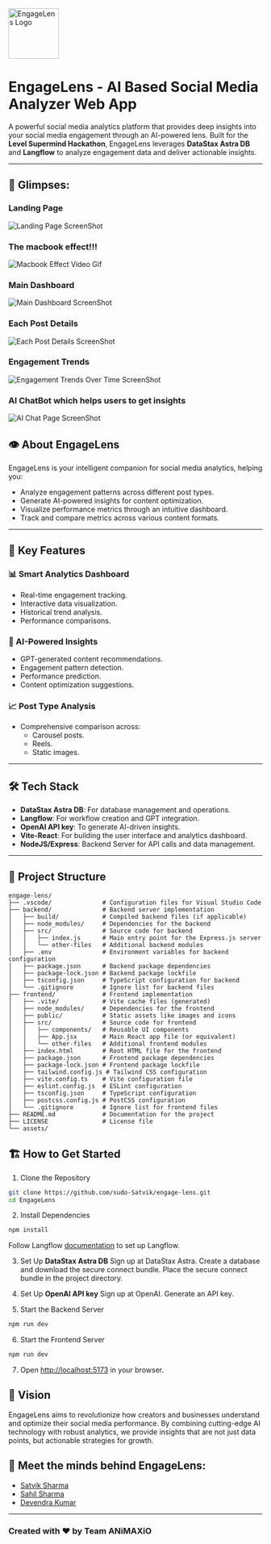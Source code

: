 <img src="./frontend/src/assets/logo-light.png" alt="EngageLens Logo" width="100px">


# EngageLens - AI Based Social Media Analyzer Web App

A powerful social media analytics platform that provides deep insights into your social media engagement through an AI-powered lens. Built for the **Level Supermind Hackathon**, EngageLens leverages **DataStax Astra DB** and **Langflow** to analyze engagement data and deliver actionable insights.  

---

## 📸 Glimpses:

### Landing Page
![Landing Page ScreenShot](/assets/landing-page.png)

### The macbook effect!!!
![Macbook Effect Video Gif](/assets/macbook-effect.gif)

### Main Dashboard
![Main Dashboard ScreenShot](/assets/main-dashboard.png)

### Each Post Details
![Each Post Details ScreenShot](/assets/each-post-detail.png)

### Engagement Trends 
![Engagement Trends Over Time ScreenShot](/assets/engagement-trends.png)

### AI ChatBot which helps users to get insights
![AI Chat Page ScreenShot](/assets/ai-page.png)

## 👁️ About EngageLens  

EngageLens is your intelligent companion for social media analytics, helping you:  
- Analyze engagement patterns across different post types.  
- Generate AI-powered insights for content optimization.  
- Visualize performance metrics through an intuitive dashboard.  
- Track and compare metrics across various content formats.  

---

## 🌟 Key Features  

### **📊 Smart Analytics Dashboard**  
- Real-time engagement tracking.  
- Interactive data visualization.  
- Historical trend analysis.  
- Performance comparisons.  

### **🤖 AI-Powered Insights**  
- GPT-generated content recommendations.  
- Engagement pattern detection.  
- Performance prediction.  
- Content optimization suggestions.  

### **📈 Post Type Analysis**  
- Comprehensive comparison across:  
  - Carousel posts.  
  - Reels.  
  - Static images.  

---

## 🛠️ Tech Stack  

- **DataStax Astra DB**: For database management and operations.  
- **Langflow**: For workflow creation and GPT integration.  
- **OpenAI API key**: To generate AI-driven insights.  
- **Vite-React**: For building the user interface and analytics dashboard.
- **NodeJS/Express**: Backend Server for API calls and data management.  

---

## 📂 Project Structure  

```plaintext
engage-lens/
├── .vscode/              # Configuration files for Visual Studio Code
├── backend/              # Backend server implementation
│   ├── build/            # Compiled backend files (if applicable)
│   ├── node_modules/     # Dependencies for the backend
│   ├── src/              # Source code for backend
│   │   ├── index.js      # Main entry point for the Express.js server
│   │   └── other-files   # Additional backend modules
│   ├── .env              # Environment variables for backend configuration
│   ├── package.json      # Backend package dependencies
│   ├── package-lock.json # Backend package lockfile
│   ├── tsconfig.json     # TypeScript configuration for backend
│   └── .gitignore        # Ignore list for backend files
├── frontend/             # Frontend implementation
│   ├── .vite/            # Vite cache files (generated)
│   ├── node_modules/     # Dependencies for the frontend
│   ├── public/           # Static assets like images and icons
│   ├── src/              # Source code for frontend
│   │   ├── components/   # Reusable UI components
│   │   ├── App.jsx       # Main React app file (or equivalent)
│   │   └── other-files   # Additional frontend modules
│   ├── index.html        # Root HTML file for the frontend
│   ├── package.json      # Frontend package dependencies
│   ├── package-lock.json # Frontend package lockfile
│   ├── tailwind.config.js # Tailwind CSS configuration
│   ├── vite.config.ts    # Vite configuration file
│   ├── eslint.config.js  # ESLint configuration
│   ├── tsconfig.json     # TypeScript configuration
│   ├── postcss.config.js # PostCSS configuration
│   └── .gitignore        # Ignore list for frontend files
├── README.md             # Documentation for the project
├── LICENSE               # License file
└── assets/           
```


## 🏗️ How to Get Started
1. Clone the Repository
```bash
git clone https://github.com/sudo-Satvik/engage-lens.git
cd EngageLens
```

2. Install Dependencies
```bash
npm install
```
Follow Langflow [documentation](https://docs.langflow.org/) to set up Langflow.

3. Set Up **DataStax Astra DB**
Sign up at DataStax Astra.
Create a database and download the secure connect bundle.
Place the secure connect bundle in the project directory.

4. Set Up **OpenAI API key**
Sign up at OpenAI.
Generate an API key.

5. Start the Backend Server
```bash
npm run dev
```

6. Start the Frontend Server
```bash
npm run dev
```

7. Open [http://localhost:5173](http://localhost:5173) in your browser.



## 🎯 Vision
EngageLens aims to revolutionize how creators and businesses understand and optimize their social media performance. By combining cutting-edge AI technology with robust analytics, we provide insights that are not just data points, but actionable strategies for growth.

## 👥 Meet the minds behind EngageLens:

- [Satvik Sharma](https://github.com/sudo-Satvik/)
- [Sahil Sharma](https://github.com/SAHIL-Sharma21/)
- [Devendra Kumar](https://github.com/KumaDevendra/)

<hr>
<h3>Created with ❤️ by Team ANiMAXiO</h3>